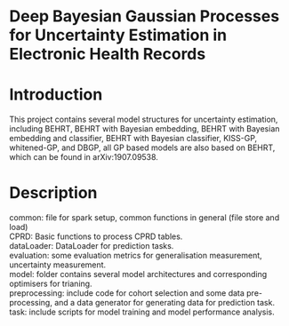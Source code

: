 # Deep Bayesian Gaussian Processes for Uncertainty Estimation in Electronic Health Records

# Introduction
This project contains several model structures for uncertainty estimation, including BEHRT, BEHRT with Bayesian embedding, BEHRT with Bayesian embedding and classifier, BEHRT with Bayesian classifier, KISS-GP, whitened-GP, and DBGP, all GP based models are also based on BEHRT, which can be found in arXiv:1907.09538. 

# Description
common: file for spark setup, common functions in general (file store and load)  
CPRD: Basic functions to process CPRD tables.  
dataLoader: DataLoader for prediction tasks.  
evaluation: some evaluation metrics for generalisation measurement, uncertainty measurement.  
model: folder contains several model architectures and corresponding optimisers for trianing.  
preprocessing: include code for cohort selection and some data pre-processing, and a data generator for generating data for prediction task.  
task: include scripts for model training and model performance analysis.


